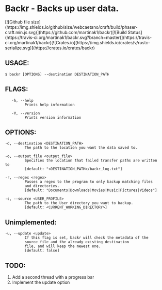  <h1>Backr - Backs up user data.</h1>
[![Github file size](https://img.shields.io/github/size/webcaetano/craft/build/phaser-craft.min.js.svg)](https://github.com/martinak1/backr)[![Build Status](https://travis-ci.org/martinak1/backr.svg?branch=master)](https://travis-ci.org/martinak1/backr)[![Crates.io](https://img.shields.io/crates/v/rustc-serialize.svg)](https://crates.io/crates/backr)
 

 <h2>USAGE:</h2>

    $ backr [OPTIONS] --destination DESTINATION_PATH

<h2>FLAGS:</h2>

       -h, --help 
             Prints help information 

       -V, --version 
             Prints version information


 <h2>OPTIONS:</h2>

    -d, --destination <DESTINATION_PATH>
             The path to the location you want the data saved to.

    -o, --output_file <output_file>
             Specifies the location that failed transfer paths are written to
             [default: "<DESTINATION_PATH>/backr_log.txt"]

    -r, --regex <regex>
             Passes a regex to the program to only backup matching files
             and directories.
             [default: "Documents|Downloads|Movies|Music|Pictures|Videos"]

    -s, --source <USER_PROFILE>
             The path to the User directory you want to backup.
             [default: <CURRENT_WORKING_DIRECTORY>]

 <h2>Unimplemented:</h2>

    -u, --update <update>
             If this flag is set, backr will check the metadata of the
             source file and the already existing destination
             file, and will keep the newest one.
             [default: false]

 <h2>TODO:</h2>

 1) Add a second thread with a progress bar
 2) Implement the update option

